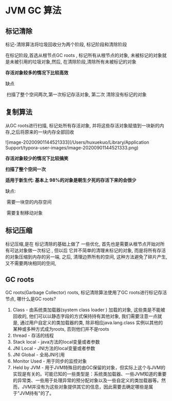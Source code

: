 # JVM GC 算法



## 标记清除

标记-清除算法将垃圾回收分为两个阶段, 标记阶段和清除阶段

在标记阶段,首选从根节点GC roots , 标记所有从根节点的对象, 未被标记的对象就是未被引用的垃圾对象,然后, 在清除阶段,清除所有未被标记的对象



**存活对象较多的情况下比较高效**

缺点

​	扫描了整个空间两次,第一次标记存活对象, 第二次 清除没有标记的对象



## 复制算法



从GC roots进行扫描, 标记处所有存活对象, 并将这些存活对象赋值到一块新的内存,之后将原来的一块内存全部回收



![image-20200901144521333](/Users/huxuekuo/Library/Application Support/typora-user-images/image-20200901144521333.png)



**存活对象较少的情况下比较搞笑**

**扫描了整个空间一次**

**适用于新生代: 基本上 98%的对象是朝生夕死的存活下来的会很少**



缺点:

​	需要一块空的内存空间

​	需要复制移动对象



## 标记压缩



标记压缩,是在 标记清除的基础上做了 一些优化, 首先也是需要从根节点开始对所有可达对象做一次标记 , 但以后 它并不简单的清理未标记的对象, 而是将所有存活的对象压缩到内存的另一端, 之后, 清理边界所有的空间, 这种方法避免了碎片产生, 又不需要两块相同的空间,





## GC roots

GC roots(Garbage Collector) roots, 标记清除算法使用了GC roots进行标记存活节点, 哪什么是GC roots?

1. Class - 由系统类加载器(system class loader ) 加载的对象, 这些类是不能被回收的, 他们可以以静态字段的方式保持持有其他对象, 我们需要注意一点就是, 通过用户自定义的类加载器的类, 除非相应java.lang.class 实例以其他的某种或多种方式成为roots, 否则他们并不是roots
2. thread - 存活的线程
3. Stack local - java方法的local变量或者参数
4. JNI Local - JNI方法的local变量或者参数
5. JNI Global - 全局JNI引用
6. Monitor  Used - 用于同步的监控对象
7. Held by JVM - 用于JVM特殊目的由GC保留的对象，但实际上这个与JVM的实现是有关的。可能已知的一些类型是：系统类加载器、一些JVM知道的重要的异常类、一些用于处理异常的预分配对象以及一些自定义的类加载器等。然而，JVM并没有为这些对象提供其它的信息，因此需要去确定哪些是属于"JVM持有"的了。

